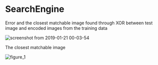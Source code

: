 # SearchEngine

Error and the closest matchable image found through XOR between test image and encoded images from the training data

![screenshot from 2019-01-21 00-03-54](https://user-images.githubusercontent.com/23450113/51446628-095b2e00-1d15-11e9-9140-d5b2b7ae6a43.png)


The closest matchable image 


![figure_1](https://user-images.githubusercontent.com/23450113/51446630-0bbd8800-1d15-11e9-8a78-b610f9644b22.png)
